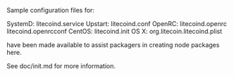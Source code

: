 Sample configuration files for:

SystemD: litecoind.service
Upstart: litecoind.conf
OpenRC:  litecoind.openrc
         litecoind.openrcconf
CentOS:  litecoind.init
OS X:    org.litecoin.litecoind.plist

have been made available to assist packagers in creating node packages here.

See doc/init.md for more information.
